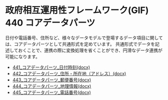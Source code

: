 # 政府相互運用性フレームワーク(GIF)  440 コアデータパーツ

日付や電話番号、住所など、様々なデータモデルで登場するデータ項目に関しては、コアデータパーツとして共通形式を定めています。
共通形式でデータを記述しておくことで、連携の際に変換処理を省くことができ、円滑なデータ連携が可能になります。

<!--
* [441_コアデータパーツ_日付時刻](md/441_core_dataparts_datetime.md)
* [442_コアデータパーツ_住所（アドレス）](md/442_core_dataparts_address.md)
* [443_コアデータパーツ_郵便番号](md/443_core_dataparts_postalcode.md)
* [444_コアデータパーツ_地理座標](md/444_core_dataparts_geography.md)
* [445_コアデータパーツ_電話番号](md/445_core_dataparts_phonenumber.md)
-->
<!--
### Word版
-->

* [441_コアデータパーツ_日付時刻(docx)](docx/441_コアデータパーツ_日付時刻.docx)
* [442_コアデータパーツ_住所・所在地（アドレス）(docx)](docx/442_コアデータパーツ_住所・所在地（アドレス）.docx)
* [443_コアデータパーツ_郵便番号(docx)](docx/443_コアデータパーツ_郵便番号.docx)
* [444_コアデータパーツ_地理情報(docx)](docx/444_コアデータパーツ_地理情報.docx)
* [445_コアデータパーツ_電話番号(docx)](docx/445_コアデータパーツ_電話番号.docx)
